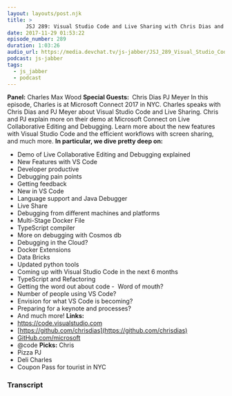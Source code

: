 ```yaml
---
layout: layouts/post.njk
title: >
      JSJ 289: Visual Studio Code and Live Sharing with Chris Dias and PJ Meyer LIVE at Microsoft Connect 2017
date: 2017-11-29 01:53:22
episode_number: 289
duration: 1:03:26
audio_url: https://media.devchat.tv/js-jabber/JSJ_289_Visual_Studio_Code_and_Live_Sharing-with_Chris_Dias_and_PJ_Meyer_LIVE_at_Microsoft_Connect_2017.mp3
podcast: js-jabber
tags: 
  - js_jabber
  - podcast
---
```


 **Panel:** Charles Max Wood **Special Guests:&nbsp;** Chris Dias PJ Meyer In this episode, Charles is at Microsoft Connect 2017 in NYC. Charles speaks with Chris Dias and PJ Meyer about Visual Studio Code and Live Sharing. Chris and PJ explain more on their demo at Microsoft Connect on Live Collaborative Editing and Debugging. Learn more about the new features with Visual Studio Code and the efficient workflows with screen sharing, and much more. **In particular, we dive pretty deep on:**
- Demo of Live Collaborative Editing and Debugging explained
- New Features with VS Code
- Developer productive
- Debugging pain points
- Getting feedback
- New in VS Code
- Language support and Java Debugger
- Live Share
- Debugging from different machines and platforms
- Multi-Stage Docker File
- TypeScript compiler
- More on debugging with Cosmos db
- Debugging in the Cloud?
- Docker Extensions
- Data Bricks
- Updated python tools
- Coming up with Visual Studio Code in the next 6 months
- TypeScript and Refactoring
- Getting the word out about code -&nbsp; Word of mouth?
- Number of people using VS Code?
- Envision for what VS Code is becoming?
- Preparing for a keynote and processes?
- And much more!
**Links:**
- https://code.visualstudio.com
- [https://github.com/chrisdias](https://github.com/chrisdias)
- [GitHub.com/microsoft](http://GitHub.com/microsoft)
- @code
**Picks:** Chris
- Pizza
PJ
- Deli
Charles
- Coupon Pass for tourist in NYC



### Transcript

&nbsp;


